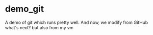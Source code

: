 # demo_git
A demo of git which runs pretty well.
And now, we modify from GitHub
what's next?
but also from my vm
